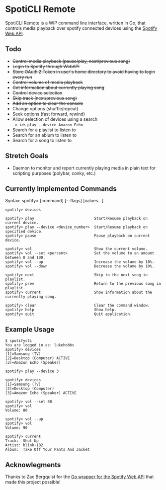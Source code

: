 # SpotiCLI Remote

SpotiCLI Remote is a WIP command line interface, written in Go, that controls media playback over spotify connected devices using the [Spotify Web API](https://api.spotify.com).

## Todo

- ~~Control media playback (pause/play, next/previous song)~~
- ~~Login to Spotify through WebAPI~~
- ~~Store OAuth 2 Token in user's home directory to avoid having to login every run~~
- ~~Control volume of media playback~~
- ~~Get information about currently playing song~~
- ~~Control device selection~~
- ~~Skip track (next/previous song)~~
- ~~Add an option to clear the console~~
- Change options (shuffle/repeat)
- Seek options (fast forward, rewind)
- Allow selection of devices using a search
  - i.e. `play --device Amazon Echo`
- Search for a playlist to listen to
- Search for an ablum to listen to
- Search for a song to listen to

## Stretch Goals

- Daemon to monitor and report currently playing media in plain text for scripting purposes (polybar, conky, etc.)

## Currently Implemented Commands

Syntax: spotify> [command] [--flags] [values...]

```
spotify> devices

spotify> play                           Start/Resume playback on current device.
spotify> play --device <device_number>  Start/Resume playback on specified device.
spotify> pause                          Pause playback on current device.

spotify> vol                            Show the current volume.
spotify> vol --set <percent>            Set the volume to an amount between 0 and 100.
spotify> vol --up                       Increase the volume by 10%.
spotify> vol --down                     Decrease the volume by 10%.

spotify> next                           Skip to the next song in playlist.
spotify> prev                           Return to the previous song in playlist.
spotify> current                        Show information about the currently playing song.

spotify> clear                          Clear the command window.
spotify> help                           Show help.
spotify> quit                           Quit application.
```

## Example Usage

```
$ spotifycli
You are logged in as: lukehobbs
spotify> devices
[1]=Samsung (TV)
[2]=Desktop (Computer) ACTIVE
[3]=Amazon Echo (Speaker)

spotify> play --device 3

spotify> devices
[1]=Samsung (TV)
[2]=Desktop (Computer)
[3]=Amazon Echo (Speaker) ACTIVE

spotify> vol --set 80
spotify> vol
Volume: 80

spotify> vol --up
spotify> vol
Volume: 90

spotify> current
Track:  Shut Up
Artist:	blink-182
Album:	Take Off Your Pants And Jacket
```


## Acknowlegments

Thanks to Zac Bergquist for the [Go wrapper for the Spotify Web API](https://github.com/zmb3/spotify) that made this project possible!
